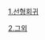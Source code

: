 [1.선형회귀](https://kuma987.github.io/R-Notebook/2.예측모델/1.선형회귀.html)

[2.그외](https://kuma987.github.io/R-Notebook/2.예측모델/2.그외.html)

